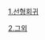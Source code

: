 [1.선형회귀](https://kuma987.github.io/R-Notebook/2.예측모델/1.선형회귀.html)

[2.그외](https://kuma987.github.io/R-Notebook/2.예측모델/2.그외.html)

